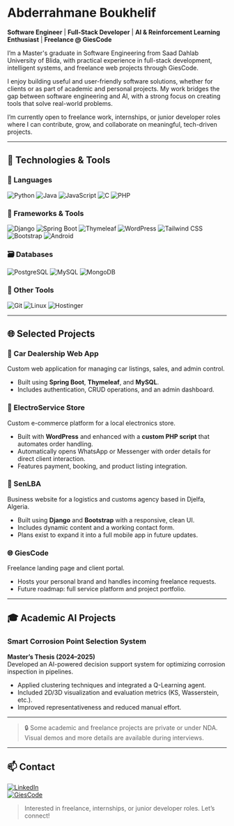 # Abderrahmane Boukhelif

**Software Engineer** | **Full-Stack Developer** | **AI & Reinforcement Learning Enthusiast** | **Freelance @ GiesCode**

I’m a Master's graduate in Software Engineering from Saad Dahlab University of Blida, with practical experience in full-stack development, intelligent systems, and freelance web projects through GiesCode.

I enjoy building useful and user-friendly software solutions, whether for clients or as part of academic and personal projects. My work bridges the gap between software engineering and AI, with a strong focus on creating tools that solve real-world problems.

I’m currently open to freelance work, internships, or junior developer roles where I can contribute, grow, and collaborate on meaningful, tech-driven projects.

---

## 🚀 Technologies & Tools

### 🧠 Languages  
![Python](https://img.shields.io/badge/Python-3776AB?style=flat&logo=python&logoColor=white)
![Java](https://img.shields.io/badge/Java-007396?style=flat&logo=java&logoColor=white)
![JavaScript](https://img.shields.io/badge/JavaScript-F7DF1E?style=flat&logo=javascript&logoColor=black)
![C](https://img.shields.io/badge/C-00599C?style=flat&logo=c&logoColor=white)
![PHP](https://img.shields.io/badge/PHP-777BB4?style=flat&logo=php&logoColor=white)

### 🧰 Frameworks & Tools  
![Django](https://img.shields.io/badge/Django-092E20?style=flat&logo=django&logoColor=white)
![Spring Boot](https://img.shields.io/badge/Spring_Boot-6DB33F?style=flat&logo=spring-boot&logoColor=white)
![Thymeleaf](https://img.shields.io/badge/Thymeleaf-005F0F?style=flat)
![WordPress](https://img.shields.io/badge/WordPress-21759B?style=flat&logo=wordpress&logoColor=white)
![Tailwind CSS](https://img.shields.io/badge/Tailwind_CSS-38B2AC?style=flat&logo=tailwind-css&logoColor=white)
![Bootstrap](https://img.shields.io/badge/Bootstrap-563D7C?style=flat&logo=bootstrap&logoColor=white)
![Android](https://img.shields.io/badge/Android-3DDC84?style=flat&logo=android&logoColor=white)

### 🗃️ Databases  
![PostgreSQL](https://img.shields.io/badge/PostgreSQL-336791?style=flat&logo=postgresql&logoColor=white)
![MySQL](https://img.shields.io/badge/MySQL-4479A1?style=flat&logo=mysql&logoColor=white)
![MongoDB](https://img.shields.io/badge/MongoDB-47A248?style=flat&logo=mongodb&logoColor=white)

### 🔧 Other Tools  
![Git](https://img.shields.io/badge/Git-F05032?style=flat&logo=git&logoColor=white)
![Linux](https://img.shields.io/badge/Linux-FCC624?style=flat&logo=linux&logoColor=black)
![Hostinger](https://img.shields.io/badge/Hostinger-673AB7?style=flat)

---

## 🌐 Selected Projects

### 🚗 Car Dealership Web App  
Custom web application for managing car listings, sales, and admin control.  
- Built using **Spring Boot**, **Thymeleaf**, and **MySQL**.  
- Includes authentication, CRUD operations, and an admin dashboard.

### 🛒 ElectroService Store  
Custom e-commerce platform for a local electronics store.  
- Built with **WordPress** and enhanced with a **custom PHP script** that automates order handling.  
- Automatically opens WhatsApp or Messenger with order details for direct client interaction.  
- Features payment, booking, and product listing integration.

### 🚚 SenLBA  
Business website for a logistics and customs agency based in Djelfa, Algeria.  
- Built using **Django** and **Bootstrap** with a responsive, clean UI.  
- Includes dynamic content and a working contact form.  
- Plans exist to expand it into a full mobile app in future updates.

### 🌐 GiesCode  
Freelance landing page and client portal.  
- Hosts your personal brand and handles incoming freelance requests.  
- Future roadmap: full service platform and project portfolio.

---

## 🎓 Academic AI Projects

### Smart Corrosion Point Selection System  
**Master’s Thesis (2024–2025)**  
Developed an AI-powered decision support system for optimizing corrosion inspection in pipelines.  
- Applied clustering techniques and integrated a Q-Learning agent.  
- Included 2D/3D visualization and evaluation metrics (KS, Wasserstein, etc.).  
- Improved representativeness and reduced manual effort.

---

> 🔒 Some academic and freelance projects are private or under NDA. Visual demos and more details are available during interviews.

---

## 📫 Contact

[![LinkedIn](https://img.shields.io/badge/LinkedIn-0A66C2?style=flat&logo=linkedin&logoColor=white)](https://www.linkedin.com/in/abderrahmane-boukhelif-4596bb330/)  
[![GiesCode](https://img.shields.io/badge/GiesCode-000000?style=flat)](https://giescode.com)

> Interested in freelance, internships, or junior developer roles. Let’s connect!

